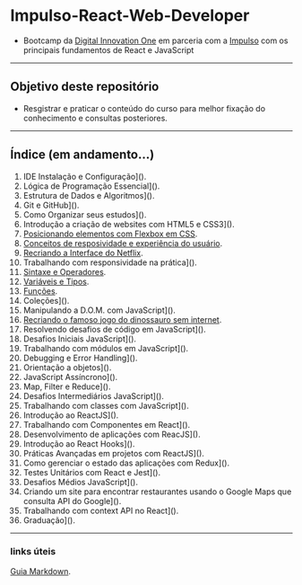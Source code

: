 # Impulso-React-Web-Developer
- Bootcamp da [Digital Innovation One](https://web.digitalinnovation.one/home) em parceria com a [Impulso](https://impulso.work/) com os principais fundamentos de React e JavaScript

---

## Objetivo deste repositório

- Resgistrar e praticar o conteúdo do curso para melhor fixação do conhecimento e consultas posteriores.
  
---

## Índice (em andamento...)

1. IDE Instalação e Configuração]().
2. Lógica de Programação Essencial]().
3. Estrutura de Dados e Algoritmos]().
4. Git e GitHub]().
5. Como Organizar seus estudos]().
6. Introdução a criação de websites com HTML5 e CSS3]().
7. [Posicionando elementos com Flexbox em CSS](https://github.com/MichelTsukiyama/Impulso-React-Web-Developer/tree/main/Flexbox).
8. [Conceitos de resposividade e experiência do usuário](https://github.com/MichelTsukiyama/Impulso-React-Web-Developer/tree/main/Conceito-de-responsividade-e-experiencia-do-usuario).
9. [Recriando a Interface do Netflix](https://github.com/MichelTsukiyama/netflix-clone.git).
10. Trabalhando com responsividade na prática]().
11. [Sintaxe e Operadores](https://github.com/MichelTsukiyama/Impulso-React-Web-Developer/tree/main/sintaxe-e-operadores).
12. [Variáveis e Tipos](https://github.com/MichelTsukiyama/Impulso-React-Web-Developer/tree/main/Variaveis-e-tipos).
13. [Funções](https://github.com/MichelTsukiyama/Impulso-React-Web-Developer/tree/main/funcoes).
14. Coleções]().
15. Manipulando a D.O.M. com JavaScript]().
16. [Recriando o famoso jogo do dinossauro sem internet](https://github.com/MichelTsukiyama/Impulso-React-Web-Developer/tree/main/Recriando-jogo-dinossauro-sem-internet).
17. Resolvendo desafios de código em JavaScript]().
18. Desafios Iniciais JavaScript]().
19. Trabalhando com módulos em JavaScript]().
20. Debugging e Error Handling]().
21. Orientação a objetos]().
22. JavaScript Assíncrono]().
23. Map, Filter e Reduce]().
24. Desafios Intermediários JavaScript]().
25. Trabalhando com classes com JavaScript]().
26. Introdução ao ReactJS]().
27. Trabalhando com Componentes em React]().
28. Desenvolvimento de aplicações com ReacJS]().
29. Introdução ao React Hooks]().
30. Práticas Avançadas em projetos com ReactJS]().
31. Como gerenciar o estado das aplicações com Redux]().
32. Testes Unitários com React e Jest]().
33. Desafios Médios JavaScript]().
34. Criando um site para encontrar restaurantes usando o Google Maps que consulta API do Google]().
35. Trabalhando com context API no React]().
36. Graduação]().

---

### links úteis

[Guia Markdown](https://www.markdownguide.org/basic-syntax/#images-1).
